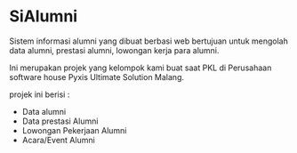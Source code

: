 # SiAlumni
Sistem informasi alumni yang dibuat berbasi web bertujuan untuk mengolah data alumni, prestasi alumni, lowongan kerja para alumni.

Ini merupakan projek yang kelompok kami buat saat PKL di Perusahaan software house Pyxis Ultimate Solution Malang.

projek ini berisi :
- Data alumni
- Data prestasi Alumni
- Lowongan Pekerjaan Alumni
- Acara/Event Alumni
